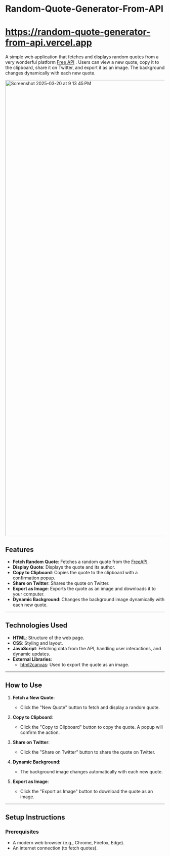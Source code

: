 # Random-Quote-Generator-From-API 
# https://random-quote-generator-from-api.vercel.app

A simple web application that fetches and displays random quotes from a very wonderful platform [Free API](https://freeapi.app/) . Users can view a new quote, copy it to the clipboard, share it on Twitter, and export it as an image. The background changes dynamically with each new quote.


<img width="1440" alt="Screenshot 2025-03-20 at 9 13 45 PM" src="https://github.com/user-attachments/assets/ae91b675-e5fd-4a95-a828-e085776f98c7" />

## Features

- **Fetch Random Quote**: Fetches a random quote from the [FreeAPI](https://api.freeapi.app/api/v1/public/quotes/quote/random).
- **Display Quote**: Displays the quote and its author.
- **Copy to Clipboard**: Copies the quote to the clipboard with a confirmation popup.
- **Share on Twitter**: Shares the quote on Twitter.
- **Export as Image**: Exports the quote as an image and downloads it to your computer.
- **Dynamic Background**: Changes the background image dynamically with each new quote.

---

## Technologies Used

- **HTML**: Structure of the web page.
- **CSS**: Styling and layout.
- **JavaScript**: Fetching data from the API, handling user interactions, and dynamic updates.
- **External Libraries**:
  - [html2canvas](https://html2canvas.hertzen.com/): Used to export the quote as an image.

---

## How to Use

1. **Fetch a New Quote**:
   - Click the "New Quote" button to fetch and display a random quote.

2. **Copy to Clipboard**:
   - Click the "Copy to Clipboard" button to copy the quote. A popup will confirm the action.

3. **Share on Twitter**:
   - Click the "Share on Twitter" button to share the quote on Twitter.

4. **Dynamic Background**:
   - The background image changes automatically with each new quote.
  
5. **Export as Image**:
   - Click the "Export as Image" button to download the quote as an image.

---

## Setup Instructions

### Prerequisites

- A modern web browser (e.g., Chrome, Firefox, Edge).
- An internet connection (to fetch quotes).
